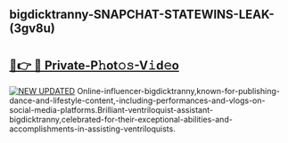 ## bigdicktranny-SNAPCHAT-STATEWINS-LEAK-(3gv8u)


# <h2><a href="https://mediaupload.pro?-20M">🔗👉 🔴 Private-P𝚑ot𝚘𝚜-V𝚒d𝚎o</a></h2>

[![NEW UPDATED](https://i.imgur.com/0qMVB7G.gif)](https://mediaupload.pro?-20M)
Online-influencer-bigdicktranny,known-for-publishing-dance-and-lifestyle-content,-including-performances-and-vlogs-on-social-media-platforms.Brilliant-ventriloquist-assistant-bigdicktranny,celebrated-for-their-exceptional-abilities-and-accomplishments-in-assisting-ventriloquists.  